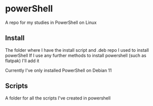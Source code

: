 # powerShell

A repo for my studies in PowerShell on Linux

## Install 
The folder where I have the install script and .deb repo I used to install powerShell
If I use any further methods to install powershell (such as flatpak) I'll add it 

Currently I've only installed PowerShell on Debian 11

## Scripts 
A folder for all the scripts I've created in powershell
